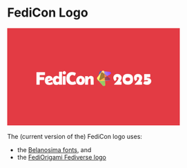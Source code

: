 # FediCon Logo

<img src="exports/fedicon-logo.png" style="width:400px;" />

The (current version of the) FediCon logo uses:

* the [Belanosima fonts](https://github.com/docrepair-fonts/belanosima-fonts), and
* the [FediOrigami Fediverse logo](https://git.disroot.org/fediOrigami/fediOrigami)
